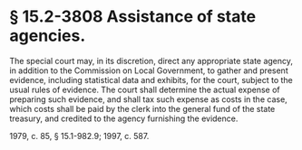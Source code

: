# § 15.2-3808 Assistance of state agencies.

<p>The special court may, in its discretion, direct any appropriate state agency, in addition to the Commission on Local Government, to gather and present evidence, including statistical data and exhibits, for the court, subject to the usual rules of evidence. The court shall determine the actual expense of preparing such evidence, and shall tax such expense as costs in the case, which costs shall be paid by the clerk into the general fund of the state treasury, and credited to the agency furnishing the evidence.</p><p>1979, c. 85, § 15.1-982.9; 1997, c. 587.</p>